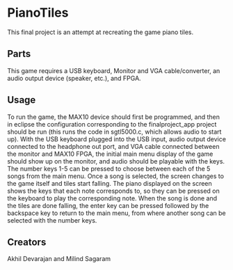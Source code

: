 # PianoTiles

This final project is an attempt at recreating the game piano tiles.

## Parts

This game requires a USB keyboard, Monitor and VGA cable/converter, an audio output device (speaker, etc.), and FPGA. 

## Usage

To run the game, the MAX10 device should first be programmed, and then in eclipse the configuration corresponding to the finalproject_app project should be run (this runs the code in sgtl5000.c, which allows audio to start up). With the USB keyboard plugged into the USB input, audio output device connected to the headphone out port, and VGA cable connected between the monitor and MAX10 FPGA, the initial main menu display of the game should show up on the monitor, and audio should be playable with the keys. The number keys 1-5 can be pressed to choose between each of the 5 songs from the main menu. Once a song is selected, the screen changes to the game itself and tiles start falling. The piano displayed on the screen shows the keys that each note corresponds to, so they can be pressed on the keyboard to play the corresponding note. When the song is done and the tiles are done falling, the enter key can be pressed followed by the backspace key to return to the main menu, from where another song can be selected with the number keys. 

## Creators

Akhil Devarajan and Milind Sagaram